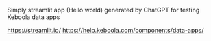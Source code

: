 Simply streamlit app (Hello world) generated by ChatGPT for testing Keboola data apps

https://streamlit.io/
https://help.keboola.com/components/data-apps/